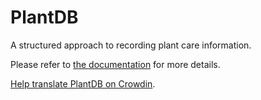 # PlantDB

A structured approach to recording plant care information.

Please refer to [the documentation](https://plantdb.net/docs/en-US/) for more details.

[Help translate PlantDB on Crowdin](https://crwd.in/plantdb).
